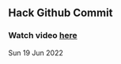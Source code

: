 
 ## Hack Github Commit 
 ### Watch video <a href="https://www.youtube.com">here</a> 
 Sun 19 Jun 2022 
